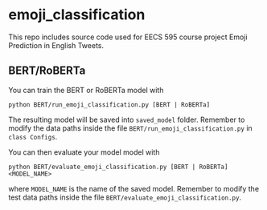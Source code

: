 # emoji_classification
This repo includes source code used for EECS 595 course project Emoji Prediction in English Tweets.

## BERT/RoBERTa
You can train the BERT or RoBERTa model with
```
python BERT/run_emoji_classification.py [BERT | RoBERTa]
```
The resulting model will be saved into `saved_model` folder. Remember to modify the data paths inside the file `BERT/run_emoji_classification.py` in `class Configs`.


You can then evaluate your model model with
```
python BERT/evaluate_emoji_classification.py [BERT | RoBERTa] <MODEL_NAME>
```
where `MODEL_NAME` is the name of the saved model. Remember to modify the test data paths inside the file `BERT/evaluate_emoji_classification.py`.

